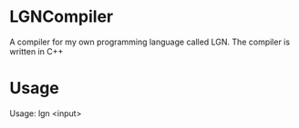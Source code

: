 # LGNCompiler
A compiler for my own programming language called LGN.
The compiler is written in C++

# Usage
Usage: lgn \<input\>

